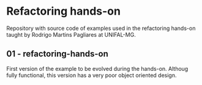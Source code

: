 # Refactoring hands-on

Repository with source code of examples used in the refactoring hands-on taught by Rodrigo Martins Pagliares at UNIFAL-MG.

## 01 - refactoring-hands-on

First version of the example to be evolved during the hands-on. Althoug fully functional, this version has a very poor object oriented design.
